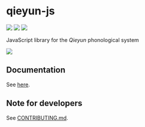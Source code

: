 # qieyun-js

[![](https://badge.fury.io/js/qieyun.svg)](https://www.npmjs.com/package/qieyun) [![](https://data.jsdelivr.com/v1/package/npm/qieyun/badge)](https://www.jsdelivr.com/package/npm/qieyun) [![](https://github.com/nk2028/qieyun-js/workflows/Package/badge.svg)](https://github.com/nk2028/qieyun-js/actions?query=workflow%3A%22Package%22)

JavaScript library for the _Qieyun_ phonological system

![](https://nk2028.shn.hk/qieyun-js/demo/qieyun-js.png)

## Documentation 

See [here](https://nk2028.shn.hk/qieyun-js/).

## Note for developers

See [CONTRIBUTING.md](CONTRIBUTING.md).
